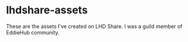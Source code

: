 # lhdshare-assets
These are the assets I've created on LHD Share. I was a guild member of EddieHub community.
